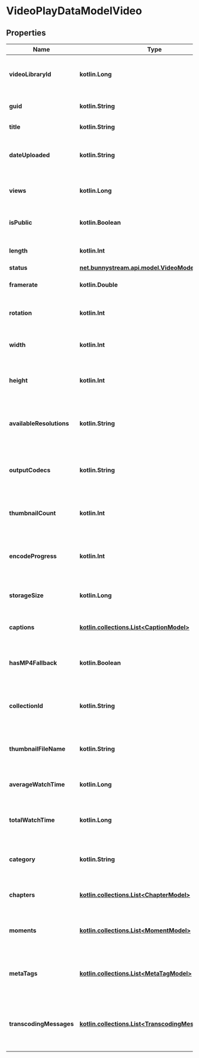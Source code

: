
# VideoPlayDataModelVideo

## Properties
| Name | Type | Description | Notes |
| ------------ | ------------- | ------------- | ------------- |
| **videoLibraryId** | **kotlin.Long** | The ID of the video library that the video belongs to. |  [optional] |
| **guid** | **kotlin.String** | The unique identifier of the video. |  [optional] |
| **title** | **kotlin.String** | The title of the video. |  [optional] |
| **dateUploaded** | **kotlin.String** | The date and time when the video was uploaded. |  [optional] |
| **views** | **kotlin.Long** | The number of views the video has received. |  [optional] |
| **isPublic** | **kotlin.Boolean** | Determines if the video is publicly accessible. |  [optional] |
| **length** | **kotlin.Int** | The duration of the video in seconds. |  [optional] |
| **status** | [**net.bunnystream.api.model.VideoModelStatus**](VideoModelStatus.md) |  |  [optional] |
| **framerate** | **kotlin.Double** | The framerate of the video. |  [optional] |
| **rotation** | **kotlin.Int** | The rotation (in degrees) of the video if applicable. |  [optional] |
| **width** | **kotlin.Int** | The width of the original video in pixels. |  [optional] |
| **height** | **kotlin.Int** | The height of the original video in pixels. |  [optional] |
| **availableResolutions** | **kotlin.String** | A comma-separated list of resolutions available for the video. |  [optional] |
| **outputCodecs** | **kotlin.String** | A comma-separated list of output codecs used for video encoding. |  [optional] |
| **thumbnailCount** | **kotlin.Int** | The number of thumbnails generated for the video. |  [optional] |
| **encodeProgress** | **kotlin.Int** | The current encoding progress of the video as a percentage. |  [optional] |
| **storageSize** | **kotlin.Long** | The total storage size of the video file in bytes. |  [optional] |
| **captions** | [**kotlin.collections.List&lt;CaptionModel&gt;**](CaptionModel.md) | A list of captions available for the video. |  [optional] |
| **hasMP4Fallback** | **kotlin.Boolean** | Indicates if MP4 fallback files are available for the video. |  [optional] |
| **collectionId** | **kotlin.String** | The identifier of the collection that the video belongs to. |  [optional] |
| **thumbnailFileName** | **kotlin.String** | The file name of the thumbnail stored on the server. |  [optional] |
| **averageWatchTime** | **kotlin.Long** | The average watch time of the video in seconds. |  [optional] |
| **totalWatchTime** | **kotlin.Long** | The total accumulated watch time of the video in seconds. |  [optional] |
| **category** | **kotlin.String** | The automatically detected category of the video. |  [optional] |
| **chapters** | [**kotlin.collections.List&lt;ChapterModel&gt;**](ChapterModel.md) | A list of chapters within the video. |  [optional] |
| **moments** | [**kotlin.collections.List&lt;MomentModel&gt;**](MomentModel.md) | A list of significant moments or events in the video. |  [optional] |
| **metaTags** | [**kotlin.collections.List&lt;MetaTagModel&gt;**](MetaTagModel.md) | A list of metadata tags associated with the video. |  [optional] |
| **transcodingMessages** | [**kotlin.collections.List&lt;TranscodingMessageModel&gt;**](TranscodingMessageModel.md) | Messages generated during transcoding that indicate warnings or errors. |  [optional] |



